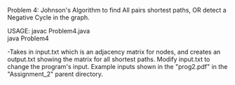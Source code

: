 Problem 4: Johnson's Algorithm to find All pairs shortest paths, OR detect a Negative Cycle in the graph.

USAGE:  javac Problem4.java <br />
	java Problem4 <br />

-Takes in input.txt which is an adjacency matrix for nodes, and creates an output.txt showing the matrix for all shortest paths.
 Modify input.txt to change the program's input. Example inputs shown in the "prog2.pdf" in the "Assignment_2" parent directory.


